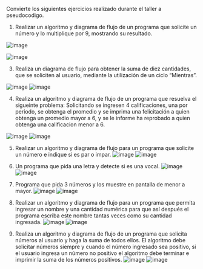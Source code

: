 
Convierte los siguientes ejercicios realizado durante el taller a pseudocodigo.

1. Realizar un algoritmo y diagrama de flujo de un programa que solicite un número y lo multiplique por 9, mostrando su resultado.

![image](https://user-images.githubusercontent.com/101816484/160929506-206fb0b5-a81c-41ab-8d85-049bfd47dcda.png)

![image](https://user-images.githubusercontent.com/101816484/160929552-0a4a5d2a-41a9-4703-9e8d-abd03acdf577.png)

3. Realiza un diagrama de flujo para obtener la suma de diez cantidades, que se soliciten al usuario, mediante la utilización de un ciclo “Mientras”. 

![image](https://user-images.githubusercontent.com/101816484/160929908-2494ca5d-7dab-4c8e-93e5-497b296238ba.png)
![image](https://user-images.githubusercontent.com/101816484/160929949-99502dc1-8dbd-4026-a737-e81d3908cf66.png)


4. Realiza un algoritmo y diagrama de flujo de un programa que resuelva el sigueinte problema: Solicitando se ingresen 4 calificaciones, una por periodo, se obtenga el promedio y se imprima una felicitación a quien obtenga un promedio mayor a 6, y se le informe ha reprobado a quien obtenga una calificacion menor a 6.

![image](https://user-images.githubusercontent.com/101816484/161342413-8c52e706-31c7-42b8-a17b-cd63d1b4f87d.png)
![image](https://user-images.githubusercontent.com/101816484/161342449-753c0ae4-2e3e-4533-bb11-9eed98b42ea3.png)

5. Realizar un algoritmo y diagrama de flujo para un programa que solicite un número e indique si es par o impar.
![image](https://user-images.githubusercontent.com/101816484/161343175-83f43a9f-689b-4d77-ba4f-009268dbbfda.png)
![image](https://user-images.githubusercontent.com/101816484/161343209-31daa1a6-23ae-4fca-afd2-06acfc3699f7.png)


6. Un programa que pida una letra y detecte si es una vocal.
![image](https://user-images.githubusercontent.com/101816484/161342593-a9f5c154-8a84-4ac9-b015-f9c4152e1c95.png)
![image](https://user-images.githubusercontent.com/101816484/161342690-21beefa7-bee7-4aa1-b8da-db7f7c3941f6.png)

7. Programa que pida 3 números y los muestre en pantalla de menor a mayor.
![image](https://user-images.githubusercontent.com/101816484/161342848-18368b60-a2e5-4078-bf95-17611d087531.png)
![image](https://user-images.githubusercontent.com/101816484/161342947-96320e59-127a-4937-a57e-424ccf081d82.png)

8. Realizar un algoritmo y diagrama de flujo para un programa que permita ingresar un nombre y una cantidad numérica para que así después el programa escriba este nombre tantas veces como su cantidad ingresada.
![image](https://user-images.githubusercontent.com/101816484/161344130-2c3ae575-7c7c-4134-9b8e-e57daf8eb24d.png)
![image](https://user-images.githubusercontent.com/101816484/161344145-6c03212d-9255-443d-99bf-b26d55a128e5.png)

9. Realiza un algoritmo y diagrama de flujo de un programa que solicita números al usuario y haga la suma de todos ellos. El algoritmo debe solicitar números siempre y cuando el número ingresado sea positivo, si el usuario ingresa un número no positivo el algoritmo debe terminar e imprimir la suma de los números positivos.
 ![image](https://user-images.githubusercontent.com/101816484/161345705-5bb4811d-93aa-47c3-91e6-1920d49293e3.png)
![image](https://user-images.githubusercontent.com/101816484/161345716-ef4a6f52-601e-4675-8b90-57710379fd1f.png)



